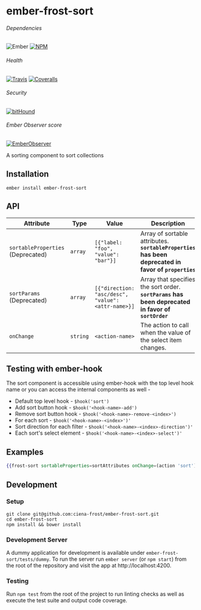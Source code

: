 [ci-img]: https://img.shields.io/travis/ciena-frost/ember-frost-sort.svg "Travis CI Build Status"
[ci-url]: https://travis-ci.org/ciena-frost/ember-frost-sort

[cov-img]: https://img.shields.io/coveralls/ciena-frost/ember-frost-sort.svg "Coveralls Code Coverage"
[cov-url]: https://coveralls.io/github/ciena-frost/ember-frost-sort

[npm-img]: https://img.shields.io/npm/v/ember-frost-sort.svg "Version"
[npm-url]: https://www.npmjs.com/package/ember-frost-sort

[ember-observer-badge]: http://emberobserver.com/badges/ember-frost-sort.svg "Ember Observer score"
[ember-observer-badge-url]: http://emberobserver.com/addons/ember-frost-sort

[bithound-img]: https://www.bithound.io/github/ciena-blueplanet/ember-frost-sort/badges/score.svg "bitHound"
[bithound-url]: https://www.bithound.io/github/ciena-blueplanet/ember-frost-sort

[ember-img]: https://img.shields.io/badge/ember-1.12.2+-orange.svg "Ember 1.12.2+"

# ember-frost-sort

###### Dependencies
![Ember][ember-img]
[![NPM][npm-img]][npm-url]

###### Health

[![Travis][ci-img]][ci-url]
[![Coveralls][cov-img]][cov-url]

###### Security

[![bitHound][bithound-img]][bithound-url]

###### Ember Observer score
[![EmberObserver][ember-observer-badge]][ember-observer-badge-url]

A sorting component to sort collections

## Installation
```
ember install ember-frost-sort
```

## API
| Attribute | Type | Value | Description |
| --------- | ---- | ----- | ----------- |
| `sortableProperties` (Deprecated) | `array` | `[{"label: "foo", "value": "bar"}]` | Array of sortable attributes. **`sortableProperties` has been deprecated in favor of `properties`**|
| `sortParams` (Deprecated) | `array` | `[{"direction: "asc/desc", "value": <attr-name>}]` |  Array that specifies the sort order. **`sortParams` has been deprecated in favor of `sortOrder`** |
| `onChange` | `string` | `<action-name>` | The action to call when the value of the select item changes. |

## Testing with ember-hook
The sort component is accessible using ember-hook with the top level hook name or you can access the internal components as well -
* Default top level hook - `$hook('sort')`
* Add sort button hook - `$hook('<hook-name>-add')`
* Remove sort button hook - `$hook('<hook-name>-remove-<index>')`
* For each sort - `$hook('<hook-name>-<index>')'`
* Sort direction for each filter - `$hook('<hook-name>-<index>-direction')'`
* Each sort's select element - `$hook('<hook-name>-<index>-select')'`

## Examples
```handlebars
{{frost-sort sortableProperties=sortAttributes onChange=(action 'sort') sortParams=sortOrder}}
```

## Development
### Setup
```
git clone git@github.com:ciena-frost/ember-frost-sort.git
cd ember-frost-sort
npm install && bower install
```

### Development Server
A dummy application for development is available under `ember-frost-sort/tests/dummy`.
To run the server run `ember server` (or `npm start`) from the root of the repository and
visit the app at http://localhost:4200.

### Testing
Run `npm test` from the root of the project to run linting checks as well as execute the test suite
and output code coverage.
